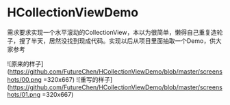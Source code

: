 # HCollectionViewDemo
需求要求实现一个水平滚动的CollectionView，本以为很简单，懒得自己重复造轮子，搜了半天，居然没找到现成代码。实现以后从项目里面抽取一个Demo，供大家参考

![原来的样子](https://github.com/FutureChen/HCollectionViewDemo/blob/master/screenshots/00.png =320x667)
![重写的样子](https://github.com/FutureChen/HCollectionViewDemo/blob/master/screenshots/01.png =320x667)
